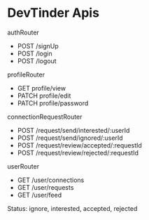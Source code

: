 # DevTinder Apis
authRouter
- POST /signUp 
- POST /login
- POST /logout

profileRouter
- GET profile/view
- PATCH profile/edit
- PATCH profile/password

connectionRequestRouter
- POST /request/send/interested/:userId
- POST /request/send/ignored/:userId
- POST /request/review/accepted/:requestId
- POST /request/review/rejected/:requestId

userRouter
- GET /user/connections
- GET /user/requests
- GET /user/feed

Status: ignore, interested, accepted, rejected


